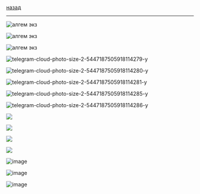 [назад](algem.md)
***
![алгем экз](https://github.com/user-attachments/assets/83053cc0-6aa4-41a6-bcd4-ccfeb6074e88)

![алгем экз](https://github.com/user-attachments/assets/e6823b2a-3435-4705-8e5c-b05c03e26997)

![алгем экз](https://github.com/user-attachments/assets/4e7e5d3d-6dc9-4e08-9558-9f04fe4a69e5)

![telegram-cloud-photo-size-2-5447187505918114279-y](https://github.com/user-attachments/assets/a3468047-16d0-403c-969d-93ceb56f1380)

![telegram-cloud-photo-size-2-5447187505918114280-y](https://github.com/user-attachments/assets/106a6080-a69a-463a-a999-ff12dec69163)

![telegram-cloud-photo-size-2-5447187505918114281-y](https://github.com/user-attachments/assets/5fe1a5a3-d615-4ade-a0e3-a745c330ac6e)

![telegram-cloud-photo-size-2-5447187505918114285-y](https://github.com/user-attachments/assets/87600516-b639-4be0-b118-74008ad3cf55)

![telegram-cloud-photo-size-2-5447187505918114286-y](https://github.com/user-attachments/assets/f12f4466-2767-41ab-ae60-a405c993a414)

![](https://github.com/user-attachments/assets/85d68c8c-a81e-46d7-b261-482ed93be9e0)

![](https://github.com/user-attachments/assets/e522aaa9-064a-4161-aef5-3e2ed4bfa8a3)

![](https://github.com/user-attachments/assets/ef7cd589-fe8b-45b0-994f-269dfcd8300d)

![](https://github.com/user-attachments/assets/f07c174d-59cd-4eca-a20c-d633c165e41c)

![image](https://github.com/user-attachments/assets/b78d8785-fb80-4075-9a6d-94c656bee032)

![image](https://github.com/user-attachments/assets/df82be9b-a084-491a-b7c4-db5923cec7cd)

![image](https://github.com/user-attachments/assets/dbcb46bb-7a06-444e-a61d-581c4f2d86eb)
